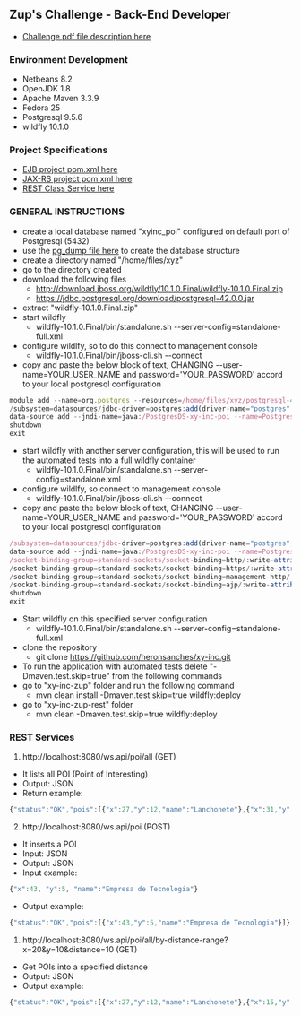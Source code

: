 ## Zup's Challenge - Back-End Developer 
* [Challenge pdf file description here](https://github.com/heronsanches/xy-inc/blob/master/docs/Desafio%20Back%20end%20-%202.pdf)

### Environment Development
* Netbeans 8.2
* OpenJDK 1.8
* Apache Maven 3.3.9 
* Fedora 25
* Postgresql 9.5.6
* wildfly 10.1.0
### Project Specifications
* [EJB project pom.xml here](https://github.com/heronsanches/xy-inc/blob/master/xy-inc-zup/pom.xml)
* [JAX-RS project pom.xml here](https://github.com/heronsanches/xy-inc/blob/master/xy-inc-zup-rest/pom.xml)
* [REST Class Service here](https://github.com/heronsanches/xy-inc/blob/master/xy-inc-zup-rest/src/main/java/com/xyinc/zup/rest/application/poi/resources/PoiR.java)
### GENERAL INSTRUCTIONS
* create a local database named "xyinc_poi" configured on default port of Postgresql (5432)
* use the [pg_dump file here](https://github.com/heronsanches/xy-inc/blob/master/database-files/pg_dump_ddl) to create the database structure
* create a directory named "/home/files/xyz"
* go to the directory created
* download the following files
  * http://download.jboss.org/wildfly/10.1.0.Final/wildfly-10.1.0.Final.zip
  * https://jdbc.postgresql.org/download/postgresql-42.0.0.jar
* extract "wildfly-10.1.0.Final.zip"
* start wildfly
  * wildfly-10.1.0.Final/bin/standalone.sh --server-config=standalone-full.xml
* configure wildlfy, so to do this connect to management console
  * wildfly-10.1.0.Final/bin/jboss-cli.sh --connect
* copy and paste the below block of text, CHANGING --user-name=YOUR_USER_NAME and password='YOUR_PASSWORD' accord to your local postgresql configuration

```javascript
module add --name=org.postgres --resources=/home/files/xyz/postgresql-42.0.0.jar --dependencies=javax.api,javax.transaction.api
/subsystem=datasources/jdbc-driver=postgres:add(driver-name="postgres",driver-module-name="org.postgres",driver-class-name=org.postgresql.Driver)
data-source add --jndi-name=java:/PostgresDS-xy-inc-poi --name=PostgresPool-xy-inc-poi --connection-url=jdbc:postgresql://localhost:5432/xyinc_poi --driver-name=postgres --user-name=YOUR_USER_NAME --password='YOUR_PASSWORD' --max-pool-size=99
shutdown
exit

```
* start wildfly with another server configuration, this will be used to run the automated tests into a full wildfly container
  * wildfly-10.1.0.Final/bin/standalone.sh --server-config=standalone.xml
* configure wildlfy, so connect to management console
  * wildfly-10.1.0.Final/bin/jboss-cli.sh --connect
* copy and paste the below block of text, CHANGING --user-name=YOUR_USER_NAME and password='YOUR_PASSWORD' accord to your local postgresql configuration

```javascript
/subsystem=datasources/jdbc-driver=postgres:add(driver-name="postgres",driver-module-name="org.postgres",driver-class-name=org.postgresql.Driver)
data-source add --jndi-name=java:/PostgresDS-xy-inc-poi --name=PostgresPool-xy-inc-poi --connection-url=jdbc:postgresql://localhost:5432/xyinc_poi --driver-name=postgres --user-name=YOUR_USER_NAME --password='YOUR_PASSWORD' --max-pool-size=99
/socket-binding-group=standard-sockets/socket-binding=http/:write-attribute(name=port, value=${jboss.http.port:8082})
/socket-binding-group=standard-sockets/socket-binding=https/:write-attribute(name=port, value=${jboss.https.port:8053})
/socket-binding-group=standard-sockets/socket-binding=management-http/:write-attribute(name=port, value=${jboss.management.http.port:9985})
/socket-binding-group=standard-sockets/socket-binding=ajp/:write-attribute(name=port, value=${jboss.ajp.port:8019})
shutdown
exit

```
* Start wildfly on this specified server configuration
  * wildfly-10.1.0.Final/bin/standalone.sh --server-config=standalone-full.xml
* clone the repository
  * git clone https://github.com/heronsanches/xy-inc.git
* To run the application with automated tests delete "-Dmaven.test.skip=true" from the following commands
* go to "xy-inc-zup" folder and run the following command
  * mvn clean install -Dmaven.test.skip=true wildfly:deploy
* go to "xy-inc-zup-rest" folder
  * mvn clean -Dmaven.test.skip=true wildfly:deploy
### REST Services
1. http://localhost:8080/ws.api/poi/all   (GET)
  * It lists all POI (Point of Interesting)
  * Output: JSON
  * Return example:
```javascript
{"status":"OK","pois":[{"x":27,"y":12,"name":"Lanchonete"},{"x":31,"y":18,"name":"Posto"}]}
```
2. http://localhost:8080/ws.api/poi   (POST)
  * It inserts a POI
  * Input: JSON
  * Output: JSON
  * Input example:
```javascript
{"x":43, "y":5, "name":"Empresa de Tecnologia"}
```
  * Output example:
```javascript
{"status":"OK","pois":[{"x":43,"y":5,"name":"Empresa de Tecnologia"}]}
```
1. http://localhost:8080/ws.api/poi/all/by-distance-range?x=20&y=10&distance=10   (GET)
  * Get POIs into a specified distance
  * Output: JSON
  * Output example:
```javascript
{"status":"OK","pois":[{"x":27,"y":12,"name":"Lanchonete"},{"x":15,"y":12,"name":"Joalheria"},{"x":12,"y":8,"name":"Pub"},{"x":23,"y":6,"name":"Supermercado"}]}
```
